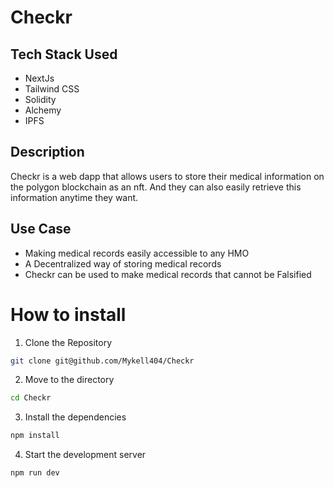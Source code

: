 # Checkr

## Tech Stack Used

- NextJs
- Tailwind CSS
- Solidity
- Alchemy
- IPFS

## Description

Checkr is a web dapp that allows users to store their medical information on the polygon blockchain as an nft. And they can also easily retrieve this information anytime they want.


## Use Case

- Making medical records easily accessible to any HMO
- A Decentralized way of storing medical records
- Checkr can be used to make medical records that cannot be Falsified


# How to install

1. Clone the Repository

```bash
git clone git@github.com/Mykell404/Checkr
```

2. Move to the directory

```bash
cd Checkr
```

3. Install the dependencies

```bash
npm install
```

4. Start the development server

```bash
npm run dev
```

